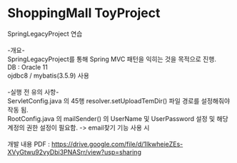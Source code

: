 # ShoppingMall ToyProject<br/>
SpringLegacyProject 연습<br/>
<br/>
-개요-<br/>
SpringLegacyProject를 통해 Spring MVC 패턴을 익히는 것을 목적으로 진행.<br/>
DB : Oracle 11<br/>
ojdbc8 / mybatis(3.5.9) 사용 <br/>
<br/>
-실행 전 유의 사항-<br/>
ServletConfig.java 의 45행 resolver.setUploadTemDir() 파일 경로를 설정해줘야 작동 됨.<br/>
RootConfig.java 의 mailSender() 의 UserName 및 UserPassword 설정 및 해당 계정의 권한 설정이 필요함. -> email찾기 기능 사용 시<br/>
<br/>
개발 내용 PDF : https://drive.google.com/file/d/1IkwheieZEs-XVyGtwu92vyDbi3PNASrr/view?usp=sharing

